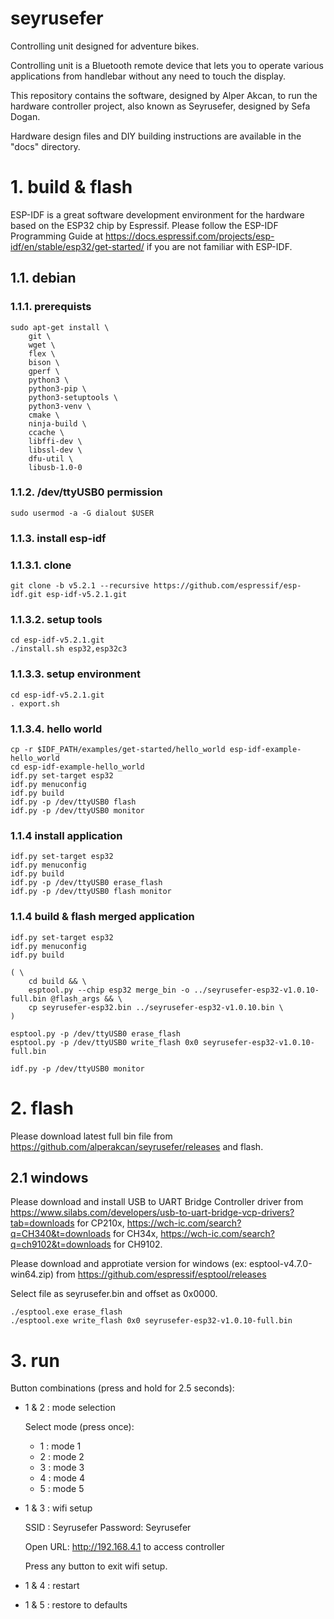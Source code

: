 
# seyrusefer

Controlling unit designed for adventure bikes.

Controlling unit is a Bluetooth remote device that lets you to operate
various applications from handlebar without any need to touch the display.

This repository contains the software, designed by Alper Akcan, to run the
hardware controller project, also known as Seyrusefer, designed by Sefa Dogan.

Hardware design files and DIY building instructions are available in the
"docs" directory.

# 1. build & flash

ESP-IDF is a great software development environment for the hardware based on
the ESP32 chip by Espressif. Please follow the ESP-IDF Programming Guide at
https://docs.espressif.com/projects/esp-idf/en/stable/esp32/get-started/ if you
are not familiar with ESP-IDF.

## 1.1. debian

### 1.1.1. prerequists

    sudo apt-get install \
        git \
        wget \
        flex \
        bison \
        gperf \
        python3 \
        python3-pip \
        python3-setuptools \
        python3-venv \
        cmake \
        ninja-build \
        ccache \
        libffi-dev \
        libssl-dev \
        dfu-util \
        libusb-1.0-0

### 1.1.2. /dev/ttyUSB0 permission

    sudo usermod -a -G dialout $USER

### 1.1.3. install esp-idf

### 1.1.3.1. clone

    git clone -b v5.2.1 --recursive https://github.com/espressif/esp-idf.git esp-idf-v5.2.1.git

### 1.1.3.2. setup tools

    cd esp-idf-v5.2.1.git
    ./install.sh esp32,esp32c3

### 1.1.3.3. setup environment

    cd esp-idf-v5.2.1.git
    . export.sh

### 1.1.3.4. hello world

    cp -r $IDF_PATH/examples/get-started/hello_world esp-idf-example-hello_world
    cd esp-idf-example-hello_world
    idf.py set-target esp32
    idf.py menuconfig
    idf.py build
    idf.py -p /dev/ttyUSB0 flash
    idf.py -p /dev/ttyUSB0 monitor

### 1.1.4 install application

    idf.py set-target esp32
    idf.py menuconfig
    idf.py build
    idf.py -p /dev/ttyUSB0 erase_flash
    idf.py -p /dev/ttyUSB0 flash monitor

### 1.1.4 build & flash merged application

    idf.py set-target esp32
    idf.py menuconfig
    idf.py build

    ( \
        cd build && \
        esptool.py --chip esp32 merge_bin -o ../seyrusefer-esp32-v1.0.10-full.bin @flash_args && \
        cp seyrusefer-esp32.bin ../seyrusefer-esp32-v1.0.10.bin \
    )

    esptool.py -p /dev/ttyUSB0 erase_flash
    esptool.py -p /dev/ttyUSB0 write_flash 0x0 seyrusefer-esp32-v1.0.10-full.bin

    idf.py -p /dev/ttyUSB0 monitor

# 2. flash

Please download latest full bin file from https://github.com/alperakcan/seyrusefer/releases
and flash.

## 2.1 windows

Please download and install USB to UART Bridge Controller driver from
https://www.silabs.com/developers/usb-to-uart-bridge-vcp-drivers?tab=downloads for CP210x,
https://wch-ic.com/search?q=CH340&t=downloads for CH34x,
https://wch-ic.com/search?q=ch9102&t=downloads for CH9102.

Please download and approtiate version for windows (ex: esptool-v4.7.0-win64.zip)
from https://github.com/espressif/esptool/releases

Select file as seyrusefer.bin and offset as 0x0000.

    ./esptool.exe erase_flash
    ./esptool.exe write_flash 0x0 seyrusefer-esp32-v1.0.10-full.bin

# 3. run

Button combinations (press and hold for 2.5 seconds):
  - 1 & 2 : mode selection

    Select mode (press once):
      - 1 : mode 1
      - 2 : mode 2
      - 3 : mode 3
      - 4 : mode 4
      - 5 : mode 5

  - 1 & 3 : wifi setup

    SSID    : Seyrusefer
    Password: Seyrusefer

    Open URL: http://192.168.4.1 to access controller

    Press any button to exit wifi setup.

  - 1 & 4 : restart
  - 1 & 5 : restore to defaults
